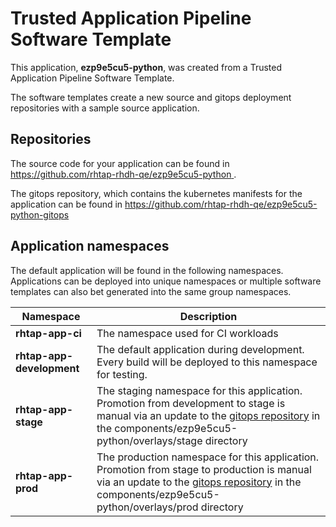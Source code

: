 # Trusted Application Pipeline Software Template

This application, **ezp9e5cu5-python**, was created from a Trusted Application Pipeline Software Template.

The software templates create a new source and gitops deployment repositories with a sample source application. 

## Repositories

The source code for your application can be found in [https://github.com/rhtap-rhdh-qe/ezp9e5cu5-python ](https://github.com/rhtap-rhdh-qe/ezp9e5cu5-python ).
 
The gitops repository, which contains the kubernetes manifests for the application can be found in 
[https://github.com/rhtap-rhdh-qe/ezp9e5cu5-python-gitops ](https://github.com/rhtap-rhdh-qe/ezp9e5cu5-python-gitops ) 

## Application namespaces 

The default application will be found in the following namespaces. Applications can be deployed into unique namespaces or multiple software templates can also bet generated into the same group namespaces.  

|  Namespace   |  Description   |  
| -------- | -------- |
| **rhtap-app-ci** | The namespace used for CI workloads |
| **rhtap-app-development** | The default application during development. Every build will be deployed to this namespace for testing. |
| **rhtap-app-stage** | The staging namespace for this application. Promotion from development to stage is manual via an update to the [gitops repository](https://github.com/rhtap-rhdh-qe/ezp9e5cu5-python-gitops ) in the components/ezp9e5cu5-python/overlays/stage directory |
| **rhtap-app-prod** | The production namespace for this application. Promotion from stage to production is manual via an update to the [gitops repository](https://github.com/rhtap-rhdh-qe/ezp9e5cu5-python-gitops ) in the components/ezp9e5cu5-python/overlays/prod directory |